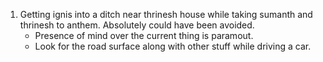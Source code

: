 1. Getting ignis into a ditch near thrinesh house while taking sumanth and thrinesh to anthem. Absolutely could have been avoided.
   - Presence of mind over the current thing is paramout.
   - Look for the road surface along with other stuff while driving a car.
